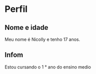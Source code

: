 # Perfil

## Nome e idade
Meu nome é Nicolly e tenho 17 anos.

##  Infom
Estou cursando o 1 °  ano  do ensino medio 
